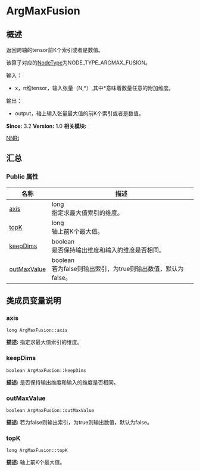 # ArgMaxFusion


## 概述

返回跨轴的tensor前K个索引或者是数值。

该算子对应的[NodeType](_n_n_rt.md#nodetype)为NODE_TYPE_ARGMAX_FUSION。

输入：

- x，n维tensor，输入张量（N,\*）,其中\*意味着数量任意的附加维度。

输出：

- output，轴上输入张量最大值的前K个索引或者是数值。

**Since:**
3.2
**Version:**
1.0
**相关模块:**

[NNRt](_n_n_rt.md)


## 汇总


### Public 属性

  | 名称 | 描述 | 
| -------- | -------- |
| [axis](#axis) | long<br/>指定求最大值索引的维度。&nbsp; | 
| [topK](#topk) | long<br/>轴上前K个最大值。&nbsp; | 
| [keepDims](#keepdims) | boolean<br/>是否保持输出维度和输入的维度是否相同。&nbsp; | 
| [outMaxValue](#outmaxvalue) | boolean<br/>若为false则输出索引，为true则输出数值，默认为false。&nbsp; | 


## 类成员变量说明


### axis

  
```
long ArgMaxFusion::axis
```
**描述:**
指定求最大值索引的维度。


### keepDims

  
```
boolean ArgMaxFusion::keepDims
```
**描述:**
是否保持输出维度和输入的维度是否相同。


### outMaxValue

  
```
boolean ArgMaxFusion::outMaxValue
```
**描述:**
若为false则输出索引，为true则输出数值，默认为false。


### topK

  
```
long ArgMaxFusion::topK
```
**描述:**
轴上前K个最大值。
